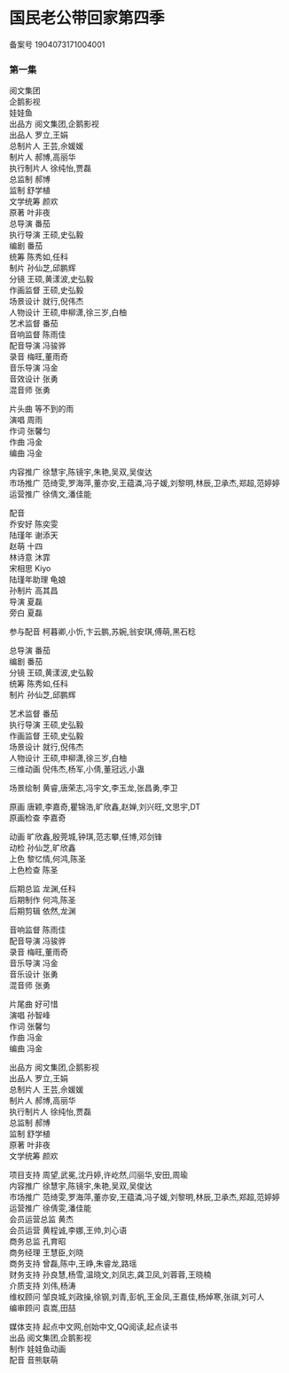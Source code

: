 # 国民老公带回家第四季   
  
备案号  1904073171004001  
  
### 第一集   
阅文集团  
企鹅影视  
娃娃鱼  
出品方  阅文集团,企鹅影视  
出品人  罗立,王娟  
总制片人  王芸,佘媛媛  
制片人  郝博,高丽华  
执行制片人  徐纯怡,贾磊  
总监制  郝博  
监制  舒学植  
文学统筹  颜欢  
原著  叶非夜  
总导演  番茄  
执行导演  王硕,史弘毅  
编剧  番茄  
统筹  陈秀如,任科  
制片  孙仙芝,邱鹏辉  
分镜  王硕,黄漾波,史弘毅  
作画监督  王硕,史弘毅  
场景设计  就行,倪伟杰  
人物设计  王硕,申柳潇,徐三岁,白柚  
艺术监督  番茄  
音响监督  陈雨佳  
配音导演  冯骏骅  
录音  梅旺,董雨奇  
音乐导演  冯金  
音效设计  张勇  
混音师  张勇  
  
片头曲  等不到的雨  
演唱  周雨  
作词  张馨匀  
作曲  冯金  
编曲  冯金  
  
内容推广  徐慧宇,陈镜宇,朱艳,吴双,吴俊达  
市场推广  范绮雯,罗海萍,董亦安,王蕴潾,冯子媛,刘黎明,林辰,卫承杰,郑超,范婷婷  
运营推广  徐倩文,潘佳能  
  
配音    
乔安好  陈奕雯  
陆瑾年  谢添天  
赵萌  十四  
林诗意  沐霏  
宋相思  Kiyo  
陆瑾年助理  龟娘  
孙制片  高其昌  
导演  夏磊  
旁白  夏磊  
  
参与配音  柯暮卿,小忻,卞云鹏,苏婉,翁安琪,傅萌,黑石稔  
  
总导演  番茄  
编剧  番茄  
分镜  王硕,黄漾波,史弘毅  
统筹  陈秀如,任科  
制片  孙仙芝,邱鹏辉  
  
艺术监督  番茄  
执行导演  王硕,史弘毅  
作画监督  王硕,史弘毅  
场景设计  就行,倪伟杰  
人物设计  王硕,申柳潇,徐三岁,白柚  
三维动画  倪伟杰,杨军,小倩,董冠远,小蛊  
  
场景绘制  黄睿,唐荣志,冯宇文,李玉龙,张昌勇,李卫  
  
原画  唐颖,李嘉奇,瞿锦浩,旷欣鑫,赵婵,刘兴旺,文思宇,DT  
原画检查  李嘉奇  
  
动画  旷欣鑫,殷莞城,钟琪,范志攀,任博,邓剑锋  
动检  孙仙芝,旷欣鑫  
上色  黎忆情,何鸿,陈圣  
上色检查  陈圣  
  
后期总监  龙渊,任科  
后期制作  何鸿,陈圣  
后期剪辑  依然,龙渊  
  
音响监督  陈雨佳  
配音导演  冯骏骅  
录音  梅旺,董雨奇  
音乐导演  冯金  
音乐设计  张勇  
混音师  张勇  
  
片尾曲  好可惜  
演唱  孙智峰  
作词  张馨匀  
作曲  冯金  
编曲  冯金  
  
出品方  阅文集团,企鹅影视  
出品人  罗立,王娟  
总制片人  王芸,佘媛媛  
制片人  郝博,高丽华  
执行制片人  徐纯怡,贾磊  
总监制  郝博  
监制  舒学植  
原著  叶非夜  
文学统筹  颜欢  
  
项目支持  周望,武冕,沈丹婷,许屹然,闫丽华,安田,周瑜  
内容推广  徐慧宇,陈镜宇,朱艳,吴双,吴俊达  
市场推广  范绮雯,罗海萍,董亦安,王蕴潾,冯子媛,刘黎明,林辰,卫承杰,郑超,范婷婷  
运营推广  徐倩雯,潘佳能  
会员运营总监  黄杰  
会员运营  黄程诚,李娜,王帅,刘心语  
商务总监  孔育昭  
商务经理  王慧臣,刘晓  
商务支持  曾磊,陈中,王峥,朱睿龙,路瑶  
财务支持  孙良慧,杨雪,温晓文,刘凤志,龚卫凤,刘蓉蓉,王晓楠  
介质支持  刘伟,杨涛  
维权顾问  邹良城,刘政操,徐钢,刘青,彭帆,王金凤,王嘉佳,杨焯寒,张祺,刘可人  
编审顾问  袁嵩,田喆  
  
媒体支持  起点中文网,创始中文,QQ阅读,起点读书  
出品  阅文集团,企鹅影视  
制作  娃娃鱼动画  
配音  音熊联萌